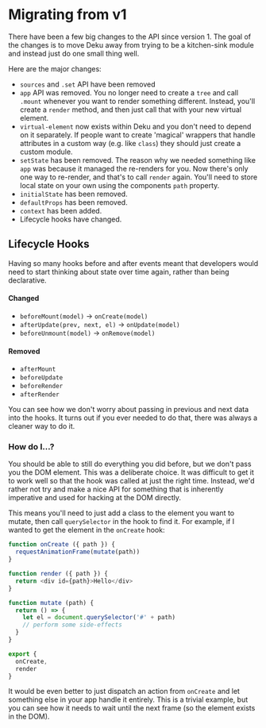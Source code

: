 # Migrating from v1

There have been a few big changes to the API since version 1. The goal of the changes is to move Deku away from trying to be a kitchen-sink module and instead just do one small thing well.

Here are the major changes:

* `sources` and `.set` API have been removed
* `app` API was removed. You no longer need to create a `tree` and call `.mount` whenever you want to render something different. Instead, you'll create a `render` method, and then just call that with your new virtual element.
* `virtual-element` now exists within Deku and you don't need to depend on it separately. If people want to create 'magical' wrappers that handle attributes in a custom way (e.g. like `class`) they should just create a custom module.
* `setState` has been removed. The reason why we needed something like `app` was because it managed the re-renders for you. Now there's only one way to re-render, and that's to call `render` again. You'll need to store local state on your own using the components `path` property.
* `initialState` has been removed.
* `defaultProps` has been removed.
* `context` has been added.
* Lifecycle hooks have changed.


## Lifecycle Hooks

Having so many hooks before and after events meant that developers would need to start thinking about state over time again, rather than being declarative.

#### Changed
* `beforeMount(model)` -> `onCreate(model)`
* `afterUpdate(prev, next, el)` -> `onUpdate(model)`
* `beforeUnmount(model)` -> `onRemove(model)`

#### Removed
* `afterMount`
* `beforeUpdate`
* `beforeRender`
* `afterRender`

You can see how we don't worry about passing in previous and next data into the hooks. It turns out if you ever needed to do that, there was always a cleaner way to do it.

### How do I...?

You should be able to still do everything you did before, but we don't pass you the DOM element. This was a deliberate choice. It was difficult to get it to work well so that the hook was called at just the right time. Instead, we'd rather not try and make a nice API for something that is inherently imperative and used for hacking at the DOM directly.

This means you'll need to just add a class to the element you want to mutate, then call `querySelector` in the hook to find it. For example, if I wanted to get the element in the `onCreate` hook:

```js
function onCreate ({ path }) {
  requestAnimationFrame(mutate(path))
}

function render ({ path }) {
  return <div id={path}>Hello</div>
}

function mutate (path) {
  return () => {
    let el = document.querySelector('#' + path)
    // perform some side-effects
  }
}

export {
  onCreate,
  render  
}
```

It would be even better to just dispatch an action from `onCreate` and let something else in your app handle it entirely. This is a trivial example, but you can see how it needs to wait until the next frame (so the element exists in the DOM).

